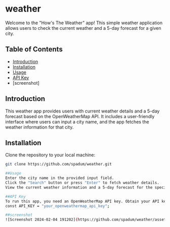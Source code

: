 # weather
Welcome to the "How's The Weather" app! This simple weather application allows users to check the current weather and a 5-day forecast for a given city.

## Table of Contents

- [Introduction](#introduction)
- [Installation](#installation)
- [Usage](#usage)
- [API Key](#api-key)
- [screenshot]

## Introduction

This weather app provides users with current weather details and a 5-day forecast based on the OpenWeatherMap API. It includes a user-friendly interface where users can input a city name, and the app fetches the weather information for that city.

## Installation
 Clone the repository to your local machine:
   ```bash
   git clone https://github.com/spadum/weather.git

##Usage
Enter the city name in the provided input field.
Click the "Search" button or press "Enter" to fetch weather details.
View the current weather information and a 5-day forecast for the specified city.

##API Key
To run this app, you need an OpenWeatherMap API key. Obtain your API key from OpenWeatherMap and replace the placeholder in the script.js file with your key:
const API_KEY = "your_openweathermap_api_key";

##screenshot
![Screenshot 2024-02-04 191202](https://github.com/spadum/weather/assets/106066544/95a38498-edb2-4826-a328-52fd104d46c9)


